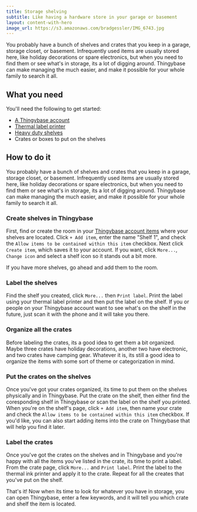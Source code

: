 ```yaml
---
title: Storage shelving
subtitle: Like having a hardware store in your garage or basement
layout: content-with-hero
image_url: https://s3.amazonaws.com/bradgessler/IMG_6743.jpg
---
```


You probably have a bunch of shelves and crates that you keep in a garage, storage closet, or basement. Infrequently used items are usually stored here, like holiday decorations or spare electronics, but when you need to find them or see what's in storage, its a lot of digging around. Thingybase can make managing the much easier, and make it possible for your whole family to search it all.

## What you need

You'll need the following to get started:

* [A Thingybase account](/launch)
* [Thermal label printer](/help/printers)
* [Heavy duty shelves](https://www.amazon.com/s?k=deep+freezer)
* Crates or boxes to put on the shelves

## How to do it

You probably have a bunch of shelves and crates that you keep in a garage, storage closet, or basement. Infrequently used items are usually stored here, like holiday decorations or spare electronics, but when you need to find them or see what's in storage, its a lot of digging around. Thingybase can make managing the much easier, and make it possible for your whole family to search it all.

### Create shelves in Thingybase

First, find or create the room in your [Thingybase account items](/launch/items) where your shelves are located. Click `+ Add item`, enter the name "Shelf 1", and check the `Allow items to be contained within this item` checkbox. Next click `Create item`, which saves it to your account. If you want, click `More...`, `Change icon` and select a shelf icon so it stands out a bit more.

If you have more shelves, go ahead and add them to the room.

### Label the shelves

Find the shelf you created, click `More...` then `Print label`. Print the label using your thermal label printer and then put the label on the shelf. If you or people on your Thingybase account want to see what's on the shelf in the future, just scan it with the phone and it will take you there.

### Organize all the crates

Before labeling the crates, its a good idea to get them a bit organized. Maybe three crates have holiday decorations, another two have electronic, and two crates have camping gear. Whatever it is, its still a good idea to organize the items with some sort of theme or categorization in mind.

### Put the crates on the shelves

Once you've got your crates organized, its time to put them on the shelves physically and in Thingybase. Put the crate on the shelf, then either find the coresponding shelf in Thingybase or scan the label on the shelf you printed. When you're on the shelf's page, click `+ Add item`, then name your crate and check the `Allow items to be contained within this item` checkbox. If you'd like, you can also start adding items into the crate on Thingybase that will help you find it later.

### Label the crates

Once you've got the crates on the shelves and in Thingybase and you're happy with all the items you've listed in the crate, its time to print a label. From the crate page, click `More...` and `Print label`. Print the label to the thermal ink printer and apply it to the crate. Repeat for all the creates that you've put on the shelf.

That's it! Now when its time to look for whatever you have in storage, you can open Thingybase, enter a few keywords, and it will tell you which crate and shelf the item is located.